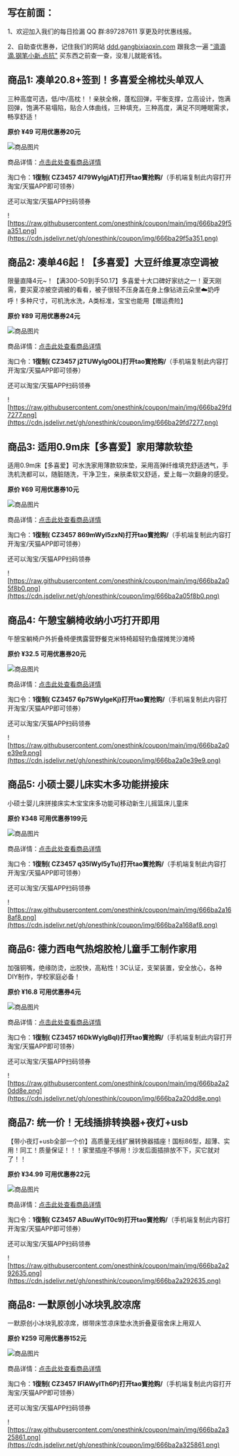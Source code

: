 ## 写在前面：

1、欢迎加入我们的每日捡漏 QQ 群:897287611 享更及时优惠线报。

2、自助查优惠券，记住我们的网站 [ddd.gangbixiaoxin.com](https://ddd.gangbixiaoxin.com) 跟我念一遍 ["滴滴滴.钢笔小新.点抗"](https://ddd.gangbixiaoxin.com) 买东西之前查一查，没准儿就能省钱。

## 商品1: 凑单20.8+签到！多喜爱全棉枕头单双人

三种高度可选，低/中/高枕！！亲肤全棉，蓬松回弹，平衡支撑，立高设计，饱满回弹，饱满不易塌陷，贴合人体曲线，三种填充，三种高度，满足不同睡眠需求，畅享舒适！

**原价 ¥49 可用优惠券20元**

![商品图片](https://img.alicdn.com/bao/uploaded/O1CN01Aw6i0Y1xL9x2S8vdo_!!6000000006426-0-yinhe.jpg)

商品详情：[点击此处查看商品详情](https://s.click.taobao.com/t?e=m%3D2%26s%3D%2B5M2l1vZJn9w4vFB6t2Z2ueEDrYVVa64yK8Cckff7TXLWlSKdGSYDmCJf0CuW6sExq3IhSJN6GTWbLW7uhxyboGvCrJWHk1%2FTyVl44vrPmd3miNKHWpinpVm%2FOAUUFw71qrpxiwMoCNxc1AtbZGVS4jvfJUO2dWfFlpleWM4KCCMHuv7RoNv0Q0jFsbsQ7KW6i0B%2FG%2BrT1%2BbkYsPSSQwALYpv%2BaYlTZfirjDcS4m%2BTYuaWyMb7zHosB8gk3Ivn8klbRMz6GTKAYZjQKfJ2UQf03O4wtQ3K90uPwKbyPejWb%2Fbf3o7p%2FkB3TK0QnNe52qX0%2B3obhRTo5xKmPmpIKZsA%3D%3D&amp;union_lens=lensId:TAPI@1718330004@21666de3_1188_1901473154f_a604@01)

淘口令：**1復制( CZ3457 4I79WylgjAT)打开tao寳抢购/**（手机端复制此内容打开淘宝/天猫APP即可领券）</p>

还可以淘宝/天猫APP扫码领券

![https://raw.githubusercontent.com/onesthink/coupon/main/img/666ba29f5a351.png](https://cdn.jsdelivr.net/gh/onesthink/coupon/img/666ba29f5a351.png)

## 商品2: 凑单46起！【多喜爱】大豆纤维夏凉空调被

限量直降4元~！【满300-50到手50.17】多喜爱十大口碑好家纺之一！夏天刚需，要买夏凉被空调被的看看，被子很轻不压身盖在身上像钻进云朵里☁️奶呼呼！多种尺寸，可机洗水洗，A类标准，宝宝也能用【赠运费险】

**原价 ¥89 可用优惠券24元**

![商品图片](https://img.alicdn.com/i4/114141735/O1CN01CjJXmD1Ogg7bJDFvE_!!114141735.jpg)

商品详情：[点击此处查看商品详情](https://s.click.taobao.com/t?e=m%3D2%26s%3DfEyvod3mTgpw4vFB6t2Z2ueEDrYVVa64yK8Cckff7TXLWlSKdGSYDmCJf0CuW6sE1aH1Hk3GeOjWbLW7uhxyboGvCrJWHk1%2FTyVl44vrPmd3miNKHWpinpVm%2FOAUUFw71qrpxiwMoCNxc1AtbZGVS4jvfJUO2dWfFlpleWM4KCCMHuv7RoNv0Q0jFsbsQ7KWIY2o9pFubWvtSapcZIQk6bBrwVbqXMGdJggxYtj2V1kEJdvRj1Yqzovgm3t99PtVlbRMz6GTKAYZjQKfJ2UQf03O4wtQ3K90XH5t%2B8W%2BDyVJsi27V%2B7zjB2Zxxqbbmq%2FX0%2B3obhRTo5xKmPmpIKZsA%3D%3D&amp;union_lens=lensId:TAPI@1718330006@21671028_11a8_190147319f4_821e@01)

淘口令：**1復制( CZ3457 j2TUWylg0OL)打开tao寳抢购/**（手机端复制此内容打开淘宝/天猫APP即可领券）</p>

还可以淘宝/天猫APP扫码领券

![https://raw.githubusercontent.com/onesthink/coupon/main/img/666ba29fd7277.png](https://cdn.jsdelivr.net/gh/onesthink/coupon/img/666ba29fd7277.png)

## 商品3: 适用0.9m床【多喜爱】家用薄款软垫

适用0.9m床【多喜爱】可水洗家用薄款软床垫，采用高弹纤维填充舒适透气，手洗机洗都可以，随脏随洗，干净卫生，亲肤柔软又舒适，爱上每一次翻身的感受。

**原价 ¥69 可用优惠券10元**

![商品图片](https://img.alicdn.com/bao/uploaded/O1CN01BZpYIu1xEI0e3rCnJ_!!6000000006411-0-yinhe.jpg)

商品详情：[点击此处查看商品详情](https://s.click.taobao.com/t?e=m%3D2%26s%3DHF97vrX6nQtw4vFB6t2Z2ueEDrYVVa64yK8Cckff7TXLWlSKdGSYDmCJf0CuW6sElovu%2FCElQOvWbLW7uhxyboGvCrJWHk1%2FTyVl44vrPmd3miNKHWpinpVm%2FOAUUFw71qrpxiwMoCNxc1AtbZGVS4jvfJUO2dWfFlpleWM4KCCMHuv7RoNv0Q0jFsbsQ7KWRlLWgqx6ADDuwy%2FOdDTfXMXxvOil6fFMJZPX%2BG4O6sBSZlQwHU1R%2BsZec4mxgyHmwzzMEQiiMytVkSKsL%2FKbNdOG7fwodBwmx05slY8sVnrZKlGvYEF5WDt9iOMSNRk8ca2JNko0gYMhhQs2DjqgEA%3D%3D&amp;union_lens=lensId:TAPI@1718330007@213cc544_1183_19014731f81_156b@01)

淘口令：**1復制( CZ3457 869mWyl5zxN)打开tao寳抢购/**（手机端复制此内容打开淘宝/天猫APP即可领券）</p>

还可以淘宝/天猫APP扫码领券

![https://raw.githubusercontent.com/onesthink/coupon/main/img/666ba2a05f8b0.png](https://cdn.jsdelivr.net/gh/onesthink/coupon/img/666ba2a05f8b0.png)

## 商品4: 午憩宝躺椅收纳小巧打开即用

午憩宝躺椅户外折叠椅便携露营野餐克米特椅超轻钓鱼摆摊凳沙滩椅

**原价 ¥32.5 可用优惠券20元**

![商品图片](https://img.alicdn.com/bao/uploaded/i4/858286437/O1CN01Kn0d4W1xQCMiOGtIT_!!0-item_pic.jpg)

商品详情：[点击此处查看商品详情](https://s.click.taobao.com/t?e=m%3D2%26s%3DMeXHg5%2Bk9%2BBw4vFB6t2Z2ueEDrYVVa64yK8Cckff7TXLWlSKdGSYDmCJf0CuW6sEMMgx22UI05bWbLW7uhxyboGvCrJWHk1%2FTyVl44vrPmd3miNKHWpinpVm%2FOAUUFw71qrpxiwMoCNxc1AtbZGVS17%2FlGmYlm0sU70VXV3PJVyMHuv7RoNv0dIOLe2GUnGWK3GkZDPC4%2BxTg3vYM5geTtq1AQP%2B0JbKaI94WLHuBQiLU9DCeOLG3WbR0T%2Fb3tX0LxcZRsZhxJNdqVOgL5QeoV9Pt6G4UU6O%2FufIeaShmLth7%2BcTPY2vRFxtQz3XhJvpwKYnk10ZzO4HQf7B5XnBNcYl7w3%2FA2kb&amp;union_lens=lensId:TAPI@1718330008@213f43ec_1173_1901473246c_8f52@01)

淘口令：**1復制( CZ3457 6p7SWylgeKj)打开tao寳抢购/**（手机端复制此内容打开淘宝/天猫APP即可领券）</p>

还可以淘宝/天猫APP扫码领券

![https://raw.githubusercontent.com/onesthink/coupon/main/img/666ba2a0e39e9.png](https://cdn.jsdelivr.net/gh/onesthink/coupon/img/666ba2a0e39e9.png)

## 商品5: 小硕士婴儿床实木多功能拼接床

小硕士婴儿床拼接床实木宝宝床多功能可移动新生儿摇篮床儿童床

**原价 ¥348 可用优惠券199元**

![商品图片](https://img.alicdn.com/bao/uploaded/i3/690862046/O1CN01cV2IqT1Qz7JcBCkA3_!!0-item_pic.jpg)

商品详情：[点击此处查看商品详情](https://s.click.taobao.com/t?e=m%3D2%26s%3DtTgJYehlCq1w4vFB6t2Z2ueEDrYVVa64yK8Cckff7TXLWlSKdGSYDpGaGY49jy4aJ1gyddu7kN%2FWbLW7uhxyboGvCrJWHk1%2FTyVl44vrPmd3miNKHWpinpVm%2FOAUUFw71qrpxiwMoCNxc1AtbZGVS1y7hG%2F%2FLaH6lEQvcvuxJdaMHuv7RoNv0Q0jFsbsQ7KWW%2BkS0jL8I0SJ9MHEKIfLDGeXAsbeGtqOWQ6iEl7bsIzVlVsLFn2VJocsSsM6ZLFWlbRMz6GTKAYZjQKfJ2UQf03O4wtQ3K90uPwKbyPejWZ9XfRrU4dHoIjYzVgkqrj6X0%2B3obhRTo5xKmPmpIKZsA%3D%3D&amp;union_lens=lensId:TAPI@1718330010@213dcdf8_11a8_190147329f3_759a@01)

淘口令：**1復制( CZ3457 q35IWyl5yTu)打开tao寳抢购/**（手机端复制此内容打开淘宝/天猫APP即可领券）</p>

还可以淘宝/天猫APP扫码领券

![https://raw.githubusercontent.com/onesthink/coupon/main/img/666ba2a168af8.png](https://cdn.jsdelivr.net/gh/onesthink/coupon/img/666ba2a168af8.png)

## 商品6: 德力西电气热熔胶枪儿童手工制作家用

加强铜嘴，绝缘防烫，出胶快，高粘性！3C认证，支架装置，安全放心，各种DIY制作，学校家庭必备！

**原价 ¥16.8 可用优惠券4元**

![商品图片](https://img.alicdn.com/imgextra/i4/2825989823/O1CN01BaHiET2MQzW89l9P0_!!2825989823.jpg)

商品详情：[点击此处查看商品详情](https://s.click.taobao.com/t?e=m%3D2%26s%3Dhkey5tkP05xw4vFB6t2Z2ueEDrYVVa64yK8Cckff7TXLWlSKdGSYDpGaGY49jy4aRitN3%2FurF3zWbLW7uhxyboGvCrJWHk1%2FTyVl44vrPmd3miNKHWpinpVm%2FOAUUFw71qrpxiwMoCNxc1AtbZGVS636DxWJrcnOgsTQTfrPkoXNEPXytV9ALoS4zvCRUrquI%2B3%2BkCbU36yRDU0ZDygwBb%2FOk38eZFJnCvq3tqOr0GgV2SBucWTYkHKPanw%2Fmoy2RksiWp9l6QxTU1UpnLcQJ9kYvQZuIwx3oGeIQL4Fi9F4dm5cqVTlNEa1TfZdyfG7hgcbUccTft%2B228n1ngbVmA%3D%3D&amp;union_lens=lensId:TAPI@1718330011@2106f787_115b_19014732f5e_79d6@01)

淘口令：**1復制( CZ3457 t6DkWylgBqI)打开tao寳抢购/**（手机端复制此内容打开淘宝/天猫APP即可领券）</p>

还可以淘宝/天猫APP扫码领券

![https://raw.githubusercontent.com/onesthink/coupon/main/img/666ba2a20dd8e.png](https://cdn.jsdelivr.net/gh/onesthink/coupon/img/666ba2a20dd8e.png)

## 商品7: 统一价！无线插排转换器+夜灯+usb

【带小夜灯+usb全部一个价】高质量无线扩展转换器插座！国标86型，超薄、实用！同工！质量保证！！！家里插座不够用！沙发后面插排放不下，买它就对了！！

**原价 ¥34.99 可用优惠券22元**

![商品图片](https://img.alicdn.com/i4/2216348925597/O1CN01nch9q01rDTjwUeZCj_!!2216348925597.jpg)

商品详情：[点击此处查看商品详情](https://s.click.taobao.com/t?e=m%3D2%26s%3DnpgrTOsMAQFw4vFB6t2Z2ueEDrYVVa64yK8Cckff7TXLWlSKdGSYDpGaGY49jy4a8sviUM61dt3WbLW7uhxyboGvCrJWHk1%2FTyVl44vrPmd3miNKHWpinpVm%2FOAUUFw71qrpxiwMoCNxc1AtbZGVS%2FFbkDgpjpH%2FtyudTsSuh6bNEPXytV9ALoS4zvCRUrqu0uImDI4kZlYmjQDNDQNJph23RMTEegoysGabEIZD6mp%2FXhhEyrj%2Fe2xpiEUKoFJLhhmOJt5HYZUbkJ5QxPS2Ci%2FKfJmqgrYAfWsUjZoD5RC%2Fq5zrPD5khvCgjNrK26yzDseal0NfMDXJpWvVCAyWdKJn5AyUbPoV&amp;union_lens=lensId:TAPI@1718330012@213e664e_11a0_190147334be_698d@01)

淘口令：**1復制( CZ3457 ABuuWylT0c9)打开tao寳抢购/**（手机端复制此内容打开淘宝/天猫APP即可领券）</p>

还可以淘宝/天猫APP扫码领券

![https://raw.githubusercontent.com/onesthink/coupon/main/img/666ba2a292635.png](https://cdn.jsdelivr.net/gh/onesthink/coupon/img/666ba2a292635.png)

## 商品8: 一默原创小冰块乳胶凉席

一默原创小冰块乳胶凉席，绑带床笠凉床垫水洗折叠夏宿舍床上用双人

**原价 ¥259 可用优惠券152元**

![商品图片](https://img.alicdn.com/i1/2201186513828/O1CN01LoZCSE1e9H4zzGOX9_!!2201186513828.jpg)

商品详情：[点击此处查看商品详情](https://s.click.taobao.com/t?e=m%3D2%26s%3DYsp%2Bwp0rVnBw4vFB6t2Z2ueEDrYVVa64yK8Cckff7TXLWlSKdGSYDpGaGY49jy4axq3IhSJN6GTWbLW7uhxyboGvCrJWHk1%2FTyVl44vrPmd3miNKHWpinpVm%2FOAUUFw71qrpxiwMoCNxc1AtbZGVS%2BD1Njr6gqC21A4bgekJU0jNEPXytV9ALoS4zvCRUrqu4CjdFp7roI91fTfcvdNVRDaXGQlWYcYU%2Fqen40I340vlZXZWMhRX0%2FV0nl5fyJFkVEtBOFOkz59TU1UpnLcQJ9kYvQZuIwx3oGeIQL4Fi9HVQwUYvbU6xHRHLFELWPyKhgcbUccTft%2B228n1ngbVmA%3D%3D&amp;union_lens=lensId:TAPI@1718330014@212c5cbd_118a_1901473398c_609f@01)

淘口令：**1復制( CZ3457 IFlAWylTh6P)打开tao寳抢购/**（手机端复制此内容打开淘宝/天猫APP即可领券）</p>

还可以淘宝/天猫APP扫码领券

![https://raw.githubusercontent.com/onesthink/coupon/main/img/666ba2a325861.png](https://cdn.jsdelivr.net/gh/onesthink/coupon/img/666ba2a325861.png)

